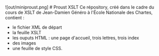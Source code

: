 ![out/miniproust.png] # Proust XSLT
Ce répository, créé dans le cadre du cours de XSLT de Jean-Damien Généro à l'École Nationale des Chartes, contient :
- le fichier XML de départ
- la feuille XSLT
- les ouputs HTML : une page d'accueil, trois lettres, trois index
- des images
- une feuille de style CSS.
